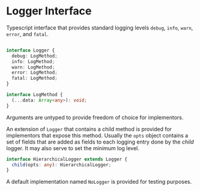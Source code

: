 # Logger Interface

Typescript interface that provides standard logging levels `debug`, `info`, `warn`, `error`, and `fatal`.

```typescript

interface Logger {
  debug: LogMethod;
  info: LogMethod;
  warn: LogMethod;
  error: LogMethod;
  fatal: LogMethod;
}

interface LogMethod {
  (...data: Array<any>): void;
}
```

Arguments are untyped to provide freedom of choice for implementors. 

An extension of `Logger` that contains a child method is provided for implementors that expose this method. Usually the `opts` object contains a set of fields that are added as fields to each logging entry done by the _child_ logger. It may also serve to set the minimum log level. 

```typescript
interface HierarchicalLogger extends Logger {
  child(opts: any): HierarchicalLogger;
}
```

A default implementation named `NoLogger` is provided for testing purposes.

